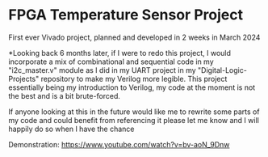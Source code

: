 # FPGA Temperature Sensor Project

First ever Vivado project, planned and developed in 2 weeks in March 2024

*Looking back 6 months later, if I were to redo this project, I would incorporate a mix of combinational and sequential code in my "i2c_master.v" module as I did in my UART project in my "Digital-Logic-Projects" repository to make my Verilog more legible. This project essentially being my introduction to Verilog, my code at the moment is not the best and is a bit brute-forced.

If anyone looking at this in the future would like me to rewrite some parts of my code and could benefit from referencing it please let me know and I will happily do so when I have the chance

Demonstration:
https://www.youtube.com/watch?v=bv-aoN_9Dnw

